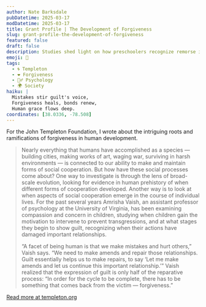 ```yaml
---
author: Nate Barksdale
pubDatetime: 2025-03-17
modDatetime: 2025-03-17
title: Grant Profile | The Development of Forgiveness
slug: grant-profile-the-development-of-forgiveness
featured: false
draft: false
description: Studies shed light on how preschoolers recognize remorse in others and learn to forgive
emoji: 🤝
tags:
  - 🌀 Templeton
  - ❤️ Forgiveness
  - 🧘‍♂️ Psychology
  - 🌍 Society
haiku: |
  Mistakes stir guilt's voice,  
  Forgiveness heals, bonds renew,  
  Human grace flows deep.
coordinates: [38.0336, -78.508]
---
```


For the John Templeton Foundation, I wrote about the intriguing roots and ramifications of forgiveness in human development.

> Nearly everything that humans have accomplished as a species — building cities, making works of art, waging war, surviving in harsh environments — is connected to our ability to make and maintain forms of social cooperation. But how have these social processes come about? One way to investigate is through the lens of broad-scale evolution, looking for evidence in human prehistory of when different forms of cooperation developed. Another way is to look at when aspects of social cooperation emerge in the course of individual lives. For the past several years Amrisha Vaish, an assistant professor of psychology at the University of Virginia, has been examining compassion and concern in children, studying when children gain the motivation to intervene to prevent transgressions, and at what stages they begin to show guilt, recognizing when their actions have damaged important relationships.
>
> “A facet of being human is that we make mistakes and hurt others,” Vaish says. “We need to make amends and repair those relationships. Guilt essentially helps us to make repairs, to say ‘Let me make amends and let us continue this important relationship.’” Vaish realized that the expression of guilt is only half of the reparative process: “In order for the cycle to be complete, there has to be something that comes back from the victim — forgiveness.”

[Read more at templeton.org](https://www.templeton.org/grant/the-development-of-forgiveness-2)
